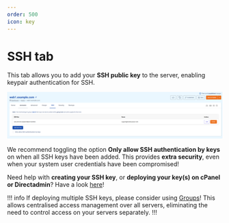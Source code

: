 ```yaml
---
order: 500
icon: key
---
```


# SSH tab

This tab allows you to add your **SSH public key** to the server, enabling keypair authentication for SSH.

![SSH tab](img/sshtab.png)

We recommend toggling the option **Only allow SSH authentication by keys** on when all SSH keys have been added. This provides **extra security**, even when your system user credentials have been compromised!

Need help with **creating your SSH key**, or **deploying your key(s) on cPanel or Directadmin**? Have a look [here](../../Miscellaneous/ssh.md)!

!!! info
If deploying multiple SSH keys, please consider using [Groups](../groups.md)! This allows centralised access management over all servers, eliminating the need to control access on your servers separately.
!!!